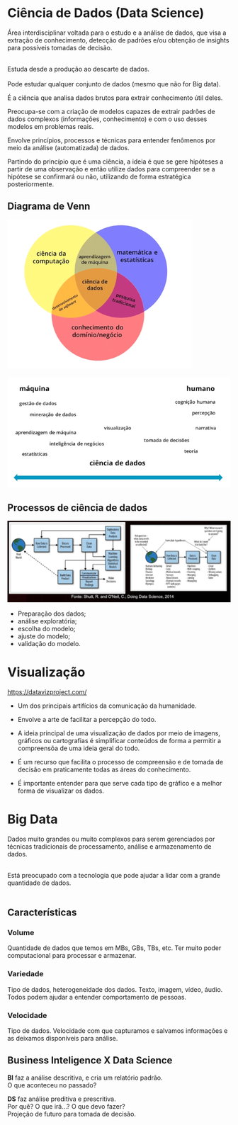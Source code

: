 # Ciência de Dados (Data Science)
Área interdisciplinar  voltada para o estudo e a análise de dados, que visa a extração de conhecimento, detecção de padrões e/ou obtenção de insights para possíveis tomadas de decisão. <br><br>

Estuda desde a produção ao descarte de dados. <br><br>
Pode estudar qualquer conjunto de dados (mesmo que não for Big data).<br>

É a ciência que analisa dados brutos para extrair conhecimento útil deles.<br>

Preocupa-se com a criação de modelos capazes de extrair padrões de dados complexos (informações, conhecimento) e com o uso desses modelos em problemas reais. <br>

Envolve princípios, processos e técnicas para entender fenômenos por meio da análise (automatizada) de dados.<br>

Partindo do princípio que é uma ciência, a ideia é que se gere hipóteses a partir de uma observação e então utilize dados para compreender se a hipótese se confirmará ou não, utilizando de forma estratégica posteriormente.

## Diagrama de Venn
![diagrama de Venn](../Arquivos//img/diagramaDeVenn.png)
<br><br>
![ciência de dados](../Arquivos/img/cienciaDeDados.png)

## Processos de ciência de dados
![Processos de Data Science](../Arquivos/img/processosDS.png)
* Preparação dos dados;
* análise exploratória;
* escolha do modelo;
* ajuste do modelo;
* validação do modelo.

# Visualização

https://datavizproject.com/ <br>

* Um dos principais artifícios da comunicação da humanidade.

* Envolve a arte de facilitar a percepção do todo.

* A ideia principal de uma visualização de dados por meio de imagens, gráficos ou cartografias é simplificar conteúdos de forma a permitir a compreensõa de uma ideia geral do todo.

* É um recurso que facilita o processo de compreensão e de tomada de decisão em praticamente todas as áreas do conhecimento.

* É importante entender para que serve cada tipo de gráfico e a melhor forma de visualizar os dados.


# Big Data
Dados muito grandes ou muito complexos para serem gerenciados por técnicas tradicionais de processamento, análise e armazenamento de dados.<br><br>

Está preocupado com a tecnologia que pode ajudar a lidar com a grande quantidade de dados.<br><br>

## Características

### Volume
Quantidade de dados que temos em MBs, GBs, TBs, etc.
Ter muito poder computacional para processar e armazenar.

### Variedade
Tipo de dados, heterogeneidade dos dados.
Texto, imagem, vídeo, áudio.
Todos podem ajudar a entender comportamento de pessoas.

### Velocidade
Tipo de dados.
Velocidade com que capturamos e salvamos informações e as deixamos disponíveis para análise.

## Business Inteligence X Data Science
**BI** faz a análise descritiva, e cria um relatório padrão. <br>
O que aconteceu no passado?

**DS** faz análise preditiva e prescritiva. <br>
Por quê? O que irá...? O que devo fazer? <br>
Projeção de futuro para tomada de decisão.



